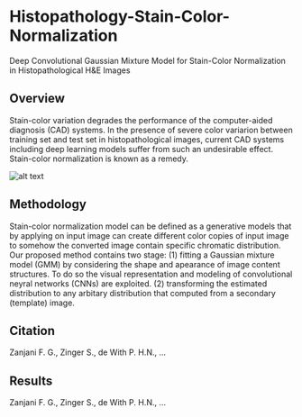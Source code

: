 # Histopathology-Stain-Color-Normalization
Deep Convolutional Gaussian Mixture Model for Stain-Color Normalization in Histopathological H&amp;E Images

## Overview ##

Stain-color variation degrades the performance of the computer-aided diagnosis (CAD) systems. In the presence of severe color variarion between training set and test set in histopathological images, current CAD systems including deep learning models suffer from such an undesirable effect. Stain-color normalization is known as a remedy.

![alt text](https://github.com/FarhadZanjani/Histopathology-Stain-Color-Normalization/blob/master/Color_Normalization.png)

## Methodology ##
Stain-color normalization model can be defined as a generative models that by applying on input image can create different color copies of input image to somehow the converted image contain specific chromatic distribution. Our proposed method contains two stage: (1) fitting a Gaussian mixture model (GMM) by considering the shape and apearance of image content structures. To do so the visual representation and modeling of convolutional neyral networks (CNNs) are exploited. (2) transforming the estimated distribution to any arbitary distribution that computed from a secondary (template) image.

## Citation ##
Zanjani F. G., Zinger S., de With P. H.N., ...

## Results ##
Zanjani F. G., Zinger S., de With P. H.N., ...




